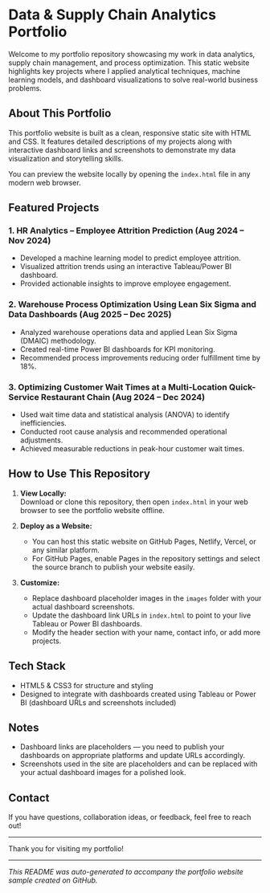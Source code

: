 # Data & Supply Chain Analytics Portfolio

Welcome to my portfolio repository showcasing my work in data analytics, supply chain management, and process optimization. This static website highlights key projects where I applied analytical techniques, machine learning models, and dashboard visualizations to solve real-world business problems.

## About This Portfolio

This portfolio website is built as a clean, responsive static site with HTML and CSS. It features detailed descriptions of my projects along with interactive dashboard links and screenshots to demonstrate my data visualization and storytelling skills.

You can preview the website locally by opening the `index.html` file in any modern web browser.

## Featured Projects

### 1. HR Analytics – Employee Attrition Prediction (Aug 2024 – Nov 2024)
- Developed a machine learning model to predict employee attrition.
- Visualized attrition trends using an interactive Tableau/Power BI dashboard.
- Provided actionable insights to improve employee engagement.

### 2. Warehouse Process Optimization Using Lean Six Sigma and Data Dashboards (Aug 2025 – Dec 2025)
- Analyzed warehouse operations data and applied Lean Six Sigma (DMAIC) methodology.
- Created real-time Power BI dashboards for KPI monitoring.
- Recommended process improvements reducing order fulfillment time by 18%.

### 3. Optimizing Customer Wait Times at a Multi-Location Quick-Service Restaurant Chain (Aug 2024 – Dec 2024)
- Used wait time data and statistical analysis (ANOVA) to identify inefficiencies.
- Conducted root cause analysis and recommended operational adjustments.
- Achieved measurable reductions in peak-hour customer wait times.

## How to Use This Repository

1. **View Locally:**  
   Download or clone this repository, then open `index.html` in your web browser to see the portfolio website offline.

2. **Deploy as a Website:**  
   - You can host this static website on GitHub Pages, Netlify, Vercel, or any similar platform.  
   - For GitHub Pages, enable Pages in the repository settings and select the source branch to publish your website easily.

3. **Customize:**  
   - Replace dashboard placeholder images in the `images` folder with your actual dashboard screenshots.  
   - Update the dashboard link URLs in `index.html` to point to your live Tableau or Power BI dashboards.  
   - Modify the header section with your name, contact info, or add more projects.

## Tech Stack

- HTML5 & CSS3 for structure and styling
- Designed to integrate with dashboards created using Tableau or Power BI (dashboard URLs and screenshots included)

## Notes

- Dashboard links are placeholders — you need to publish your dashboards on appropriate platforms and update URLs accordingly.  
- Screenshots used in the site are placeholders and can be replaced with your actual dashboard images for a polished look.

## Contact

If you have questions, collaboration ideas, or feedback, feel free to reach out!

---

Thank you for visiting my portfolio!

---

*This README was auto-generated to accompany the portfolio website sample created on GitHub.*  
